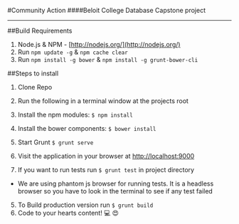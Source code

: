 #Community Action
####Beloit College Database Capstone project

---
##Build Requirements

1. Node.js & NPM - [http://nodejs.org/](http://nodejs.org/)
2. Run `npm update -g` & `npm cache clear`
3. Run `npm install -g bower` & `npm install -g grunt-bower-cli`

##Steps to install

1. Clone Repo
2. Run the following in a terminal window at the projects root
  1. Install the npm modules: `$ npm install`
  2. Install the bower components: `$ bower install`
  3. Start Grunt `$ grunt serve`
3. Visit the application in your browser at [http://localhost:9000](http://localhost:9000)

4. If you want to run tests run `$ grunt test` in project directory
  * We are using phantom js browser for running tests. It is a headless browser so you have to look in the terminal to see if any test failed

5. To Build production version run `$ grunt build` 
6. Code to your hearts content! :computer: :heart_eyes:
